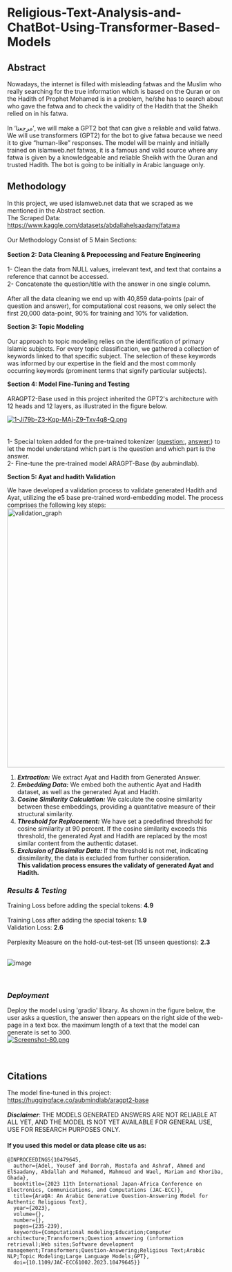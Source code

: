 # Religious-Text-Analysis-and-ChatBot-Using-Transformer-Based-Models
<!--[![078f0074fd7a58db4ea4a0e94efa3c5d.png](https://i.postimg.cc/1tysbx6S/078f0074fd7a58db4ea4a0e94efa3c5d.png)](https://postimg.cc/GBgWs5qg)-->
## Abstract
Nowadays, the internet is filled with misleading fatwas and the Muslim who really searching for the true information which is based on the Quran or on the Hadith of Prophet Mohamed is in a problem, he/she has to search about who gave the fatwa and to check the validity of the Hadith that the Sheikh relied on in his fatwa.<br>
<br>
In ‘مرجعنا’, we will make a GPT2 bot that can give a reliable and valid fatwa. We will use transformers (GPT2) for the bot to give fatwa because we need it to give
“human-like” responses. The model will be mainly and initially trained on islamweb.net fatwas, it is a famous and valid source where any fatwa is given by a knowledgeable and reliable Sheikh with the Quran and trusted Hadith. The bot is going to be initially in Arabic language only.

## Methodology
In this project, we used islamweb.net data that we scraped as we mentioned in the Abstract section.<br>
The Scraped Data: https://www.kaggle.com/datasets/abdallahelsaadany/fatawa <br>
<br>
Our Methodology Consist of 5 Main Sections:<br>
<br>
**Section 2: Data Cleaning & Prepocessing and Feature Engineering**<br>
<br>
1- Clean the data from NULL values, irrelevant text, and text that contains a reference that cannot be accessed.<br>
2- Concatenate the question/title with the answer in one single column.<br>
<br>
After all the data cleaning we end up with 40,859 data-points (pair of question and answer), for computational cost reasons, we only select the first 20,000 data-point, 90% for training and 10% for validation.<be>

**Section 3: Topic Modeling**<br>
<br>
Our approach to topic modeling relies on the identification of primary Islamic subjects. For every topic classification, we gathered a collection of keywords linked to that specific subject. The selection of these keywords was informed by our expertise in the field and the most commonly occurring keywords (prominent terms that signify particular subjects).
<be>


**Section 4: Model Fine-Tuning and Testing**<br>
<br>
ARAGPT2-Base used in this project inherited the GPT2's architecture with 12 heads and 12 layers, as illustrated in the figure below.<br>

[![1-Ji79b-Z3-Kqp-MAj-Z9-Txv4q8-Q.png](https://i.postimg.cc/fWtB187t/1-Ji79b-Z3-Kqp-MAj-Z9-Txv4q8-Q.png)](https://postimg.cc/Z0m8dFM4)
<br>
<br>
<br>
1- Special token added for the pre-trained tokenizer (<question:>, <answer:>) to let the model understand which part is the question and which part is the answer.<br>
2- Fine-tune the pre-trained model ARAGPT-Base (by aubmindlab).
<br>
<be>

**Section 5: Ayat and hadith Validation**<br>

We have developed a validation process to validate generated Hadith and Ayat, utilizing the e5 base pre-trained word-embedding model. The process comprises the following key steps:<br>
<img src="https://github.com/Marje3na/Religious-Text-Analysis-and-ChatBot-Using-Transformer-Based-Models/assets/78882792/85f4aecd-8e9f-4a78-820a-c1d68abce9dd" width="600" alt="validation_graph">
<br>
1. ***Extraction:*** We extract Ayat and Hadith from Generated Answer.
2. ***Embedding Data:*** We embed both the authentic Ayat and Hadith dataset, as well as the generated Ayat and Hadith.
3. ***Cosine Similarity Calculation:*** We calculate the cosine similarity between these embeddings, providing a quantitative measure of their structural similarity.
4. ***Threshold for Replacement:*** We have set a predefined threshold for cosine similarity at 90 percent. If the cosine similarity exceeds this threshold, the generated Ayat and Hadith are replaced by the most similar content from the authentic dataset.
5. ***Exclusion of Dissimilar Data:*** If the threshold is not met, indicating dissimilarity, the data is excluded from further consideration.<br>
**This validation process ensures the validaty of generated Ayat and Hadith.**



### *Results & Testing*
Training Loss before adding the special tokens: **4.9**<br>
<br>
Training Loss after adding the special tokens: **1.9**<br>
Validation Loss: **2.6**<br>
<br>
Perplexity Measure on the hold-out-test-set (15 unseen questions): **2.3**
<br>
<br>

![image](https://github.com/Marje3na/Religious-Text-Analysis-and-ChatBot-Using-Transformer-Based-Models/assets/67977986/f3dcfbff-521e-491a-8948-06c6569eb3f8)
<br>
<br>
<br>
### *Deployment*
Deploy the model using 'gradio' library. As shown in the figure below, the user asks a question, the answer then appears on the right side of the web-page in a text box. the maximum length of a text that the model can generate is set to 300.<br>
[![Screenshot-80.png](https://i.postimg.cc/bvQfpzfM/Screenshot-80.png)](https://postimg.cc/8FP0bg5B)<br>
<br>
<br>
## Citations
The model fine-tuned in this project: https://huggingface.co/aubmindlab/aragpt2-base<br>
<br>
***Disclaimer***: THE MODELS GENERATED ANSWERS ARE NOT RELIABLE AT ALL YET, AND THE MODEL IS NOT YET AVAILABLE FOR GENERAL USE, USE FOR RESEARCH PURPOSES ONLY.
<br>

#### If you used this model or data please cite us as: 
<pre><code>@INPROCEEDINGS{10479645,
  author={Adel, Yousef and Dorrah, Mostafa and Ashraf, Ahmed and ElSaadany, Abdallah and Mohamed, Mahmoud and Wael, Mariam and Khoriba, Ghada},
  booktitle={2023 11th International Japan-Africa Conference on Electronics, Communications, and Computations (JAC-ECC)}, 
  title={AraQA: An Arabic Generative Question-Answering Model for Authentic Religious Text}, 
  year={2023},
  volume={},
  number={},
  pages={235-239},
  keywords={Computational modeling;Education;Computer architecture;Transformers;Question answering (information retrieval);Web sites;Software development management;Transformers;Question-Answering;Religious Text;Arabic NLP;Topic Modeling;Large Language Models;GPT},
  doi={10.1109/JAC-ECC61002.2023.10479645}}
</code></pre>
